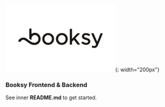 ![](app.booksy.com/public/images/Booksy.png){: width="200px"}

### Booksy Frontend & Backend

See inner <b>README.md</b> to get started.